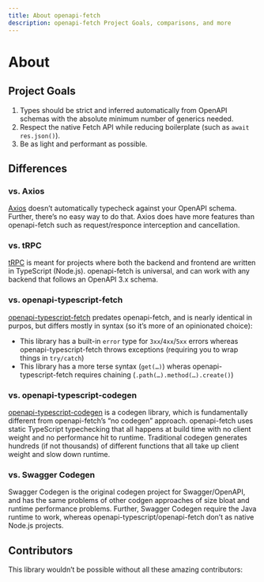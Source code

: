 ```yaml
---
title: About openapi-fetch
description: openapi-fetch Project Goals, comparisons, and more
---
```


<script setup>
  import { VPTeamMembers } from 'vitepress/theme';
  import contributors from '../data/contributors.json';
</script>

# About

## Project Goals

1. Types should be strict and inferred automatically from OpenAPI schemas with the absolute minimum number of generics needed.
2. Respect the native Fetch API while reducing boilerplate (such as `await res.json()`).
3. Be as light and performant as possible.

## Differences

### vs. Axios

[Axios](https://axios-http.com) doesn’t automatically typecheck against your OpenAPI schema. Further, there’s no easy way to do that. Axios does have more features than openapi-fetch such as request/responce interception and cancellation.

### vs. tRPC

[tRPC](https://trpc.io/) is meant for projects where both the backend and frontend are written in TypeScript (Node.js). openapi-fetch is universal, and can work with any backend that follows an OpenAPI 3.x schema.

### vs. openapi-typescript-fetch

[openapi-typescript-fetch](https://github.com/ajaishankar/openapi-typescript-fetch) predates openapi-fetch, and is nearly identical in purpos, but differs mostly in syntax (so it’s more of an opinionated choice):

- This library has a built-in `error` type for `3xx`/`4xx`/`5xx` errors whereas openapi-typescript-fetch throws exceptions (requiring you to wrap things in `try/catch`)
- This library has a more terse syntax (`get(…)`) wheras openapi-typescript-fetch requires chaining (`.path(…).method(…).create()`)

### vs. openapi-typescript-codegen

[openapi-typescript-codegen](https://github.com/ferdikoomen/openapi-typescript-codegen) is a codegen library, which is fundamentally different from openapi-fetch’s “no codegen” approach. openapi-fetch uses static TypeScript typechecking that all happens at build time with no client weight and no performance hit to runtime. Traditional codegen generates hundreds (if not thousands) of different functions that all take up client weight and slow down runtime.

### vs. Swagger Codegen

Swagger Codegen is the original codegen project for Swagger/OpenAPI, and has the same problems of other codgen approaches of size bloat and runtime performance problems. Further, Swagger Codegen require the Java runtime to work, whereas openapi-typescript/openapi-fetch don’t as native Node.js projects.

## Contributors

This library wouldn’t be possible without all these amazing contributors:

<VPTeamMembers size="small" :members="contributors['openapi-fetch']" />
